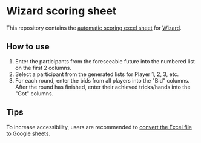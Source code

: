 # Wizard scoring sheet
This repository contains the [automatic scoring excel sheet](https://github.com/TomPham97/Wizard-scoring-sheet/blob/main/Wizard-scoring-sheet.xlsx) for [Wizard](https://en.wikipedia.org/wiki/Wizard_\(card_game\)).

## How to use
1. Enter the participants from the foreseeable future into the numbered list on the first 2 columns.
2. Select a participant from the generated lists for Player 1, 2, 3, etc.
3. For each round, enter the bids from all players into the "Bid" columns. After the
round has finished, enter their achieved tricks/hands into the "Got" columns.

## Tips
To increase accessibility, users are recommended to [convert the Excel file to Google sheets](https://support.google.com/docs/answer/9331167?hl=en#:~:text=click%20Open%20now.-,2.5%20Convert%20Excel%20files%20to%20Sheets,-Instead%20of%20importing).
